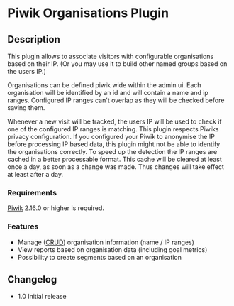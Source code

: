 # Piwik Organisations Plugin

## Description

This plugin allows to associate visitors with configurable organisations based on their IP. 
(Or you may use it to build other named groups based on the users IP.)

Organisations can be defined piwik wide within the admin ui. Each organisation will be identified by an id and will contain a name and ip ranges.
Configured IP ranges can't overlap as they will be checked before saving them.

Whenever a new visit will be tracked, the users IP will be used to check if one of the configured IP ranges is matching.
This plugin respects Piwiks privacy configuration. If you configured your Piwik to anonymise the IP before processing IP based data, this plugin might not be able to identify the organisations correctly. 
To speed up the detection the IP ranges are cached in a better processable format. This cache will be cleared at least once a day, as soon as a change was made. Thus changes will take effect at least after a day.


### Requirements

[Piwik](https://github.com/piwik/piwik) 2.16.0 or higher is required.

### Features

- Manage ([CRUD](https://en.wikipedia.org/wiki/Create,_read,_update_and_delete)) organisation information (name / IP ranges)
- View reports based on organisation data (including goal metrics)
- Possibility to create segments based on an organisation

## Changelog

- 1.0 Initial release

